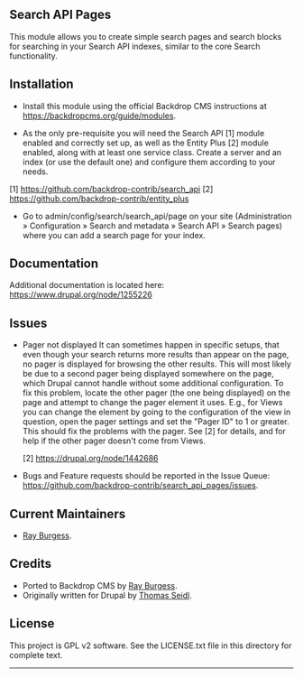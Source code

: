 Search API Pages
----------------

This module allows you to create simple search pages and search blocks for
searching in your Search API indexes, similar to the core Search functionality.

Installation
------------


- Install this module using the official Backdrop CMS instructions at
  https://backdropcms.org/guide/modules.

- As the only pre-requisite you will need the Search API [1] module enabled and
correctly set up, as well as the Entity Plus [2] module enabled, along with at
least one service class. Create a server and an index (or use the default one)
and configure them according to your needs.

[1] https://github.com/backdrop-contrib/search_api
[2] https://github.com/backdrop-contrib/entity_plus

- Go to admin/config/search/search_api/page on your site (Administration »
Configuration » Search and metadata » Search API » Search pages) where you can
add a search page for your index.

Documentation
-------------

Additional documentation is located here:
https://www.drupal.org/node/1255226

Issues
------

- Pager not displayed
  It can sometimes happen in specific setups, that even though your search
  returns more results than appear on the page, no pager is displayed for
  browsing the other results. This will most likely be due to a second pager
  being displayed somewhere on the page, which Drupal cannot handle without some
  additional configuration. To fix this problem, locate the other pager (the one
  being displayed) on the page and attempt to change the pager element it uses.
  E.g., for Views you can change the element by going to the configuration of
  the view in question, open the pager settings and set the "Pager ID" to 1 or
  greater. This should fix the problems with the pager.
  See [2] for details, and for help if the other pager doesn't come from Views.

  [2] https://drupal.org/node/1442686
  
- Bugs and Feature requests should be reported in the Issue Queue:
https://github.com/backdrop-contrib/search_api_pages/issues.

Current Maintainers
-------------------

- [Ray Burgess](https://github.com/earlyburg).

Credits
-------

- Ported to Backdrop CMS by [Ray Burgess](https://github.com/earlyburg).
- Originally written for Drupal by [Thomas Seidl](https://www.drupal.org/u/drunken-monkey).

License
-------

This project is GPL v2 software. 
See the LICENSE.txt file in this directory for complete text.

---------------


